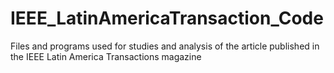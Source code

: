# IEEE_LatinAmericaTransaction_Code
Files and programs used for studies and analysis of the article published in the IEEE Latin America Transactions magazine

